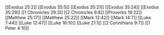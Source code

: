 [[Exodus 25:2]]
[[Exodus 35:5]]
[[Exodus 35:21]]
[[Exodus 35:24]]
[[Exodus 35:29]]
[[1 Chronicles 29:3]]
[[2 Chronicles 6:8]]
[[Proverbs 19:22]]
[[Matthew 25:17]]
[[Matthew 25:22]]
[[Mark 12:42]]
[[Mark 14:7]]
[[Luke 7:44]]
[[Luke 12:47]]
[[Luke 16:10]]
[[Luke 21:1]]
[[2 Corinthians 9:7]]
[[1 Peter 4:10]]
